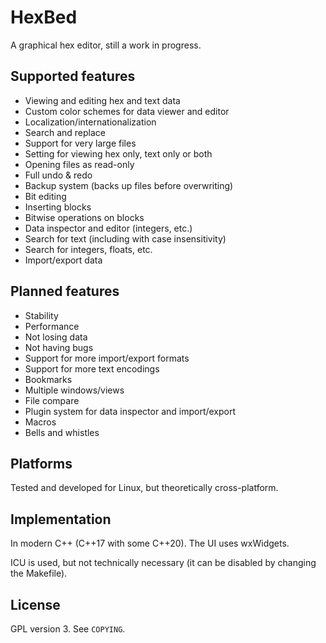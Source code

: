 # HexBed
A graphical hex editor, still a work in progress.

## Supported features
* Viewing and editing hex and text data
* Custom color schemes for data viewer and editor
* Localization/internationalization
* Search and replace
* Support for very large files
* Setting for viewing hex only, text only or both
* Opening files as read-only
* Full undo & redo
* Backup system (backs up files before overwriting)
* Bit editing
* Inserting blocks
* Bitwise operations on blocks
* Data inspector and editor (integers, etc.)
* Search for text (including with case insensitivity)
* Search for integers, floats, etc.
* Import/export data

## Planned features
* Stability
* Performance
* Not losing data
* Not having bugs
* Support for more import/export formats
* Support for more text encodings
* Bookmarks
* Multiple windows/views
* File compare
* Plugin system for data inspector and import/export
* Macros
* Bells and whistles

## Platforms
Tested and developed for Linux, but theoretically cross-platform.

## Implementation
In modern C++ (C++17 with some C++20). The UI uses wxWidgets.

ICU is used, but not technically necessary (it can be disabled by changing
the Makefile).

## License
GPL version 3. See `COPYING`.
